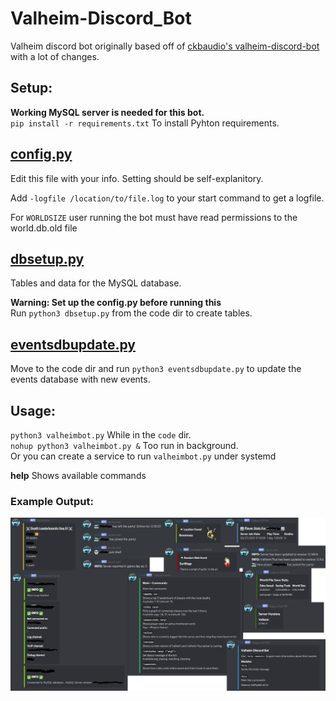 # Valheim-Discord_Bot
Valheim discord bot originally based off of [ckbaudio's valheim-discord-bot](https://github.com/ckbaudio/valheim-discord-bot) with a lot of changes.

## Setup:
**Working MySQL server is needed for this bot.**  
`pip install -r requirements.txt` To install Pyhton requirements.

## [config.py](code/config.py)
Edit this file with your info. Setting should be self-explanitory.  

Add `-logfile /location/to/file.log` to your start command to get a logfile.  

For `WORLDSIZE` user running the bot must have read permissions to the world.db.old file

## [dbsetup.py](code/dbsetup.py)
Tables and data for the MySQL database.  

**Warning: Set up the config.py before running this**  
Run `python3 dbsetup.py` from the code dir to create tables.

## [eventsdbupdate.py](dbupdates/eventsdbupdate.py)
Move to the code dir and run `python3 eventsdbupdate.py` to update the events database with new events.

## Usage:
`python3 valheimbot.py` While in the `code` dir.  
`nohup python3 valheimbot.py &` Too run in background.  
Or you can create a service to run `valheimbot.py` under systemd  

**help** Shows available commands

### Example Output:
![](example/example.png)
